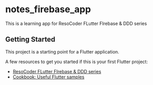# notes_firebase_app

This is a learning app for ResoCoder FLutter FIrebase & DDD series 

## Getting Started

This project is a starting point for a Flutter application.

A few resources to get you started if this is your first Flutter project:

- [ResoCoder FLutter FIrebase & DDD series](https://www.youtube.com/playlist?list=PLB6lc7nQ1n4iS5p-IezFFgqP6YvAJy84U)
- [Cookbook: Useful Flutter samples](https://flutter.dev/docs/cookbook)

